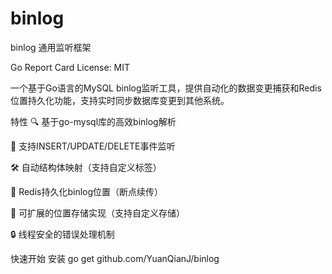 # binlog
binlog 通用监听框架

Go Report Card
License: MIT

一个基于Go语言的MySQL binlog监听工具，提供自动化的数据变更捕获和Redis位置持久化功能，支持实时同步数据库变更到其他系统。

特性
🔍 基于go-mysql库的高效binlog解析

🚀 支持INSERT/UPDATE/DELETE事件监听

🛠️ 自动结构体映射（支持自定义标签）

📌 Redis持久化binlog位置（断点续传）

🧩 可扩展的位置存储实现（支持自定义存储）

🔒 线程安全的错误处理机制

快速开始
安装
go get github.com/YuanQianJ/binlog
